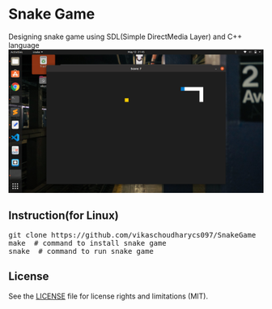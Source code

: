 # Snake Game
Designing snake game using SDL(Simple DirectMedia Layer) and C++ language 
![](images/im3.png)

## Instruction(for Linux)
<pre>
git clone https://github.com/vikaschoudharycs097/SnakeGame
make  # command to install snake game
snake  # command to run snake game
</pre>

## License
See the [LICENSE](LICENSE) file for license rights and limitations (MIT).
